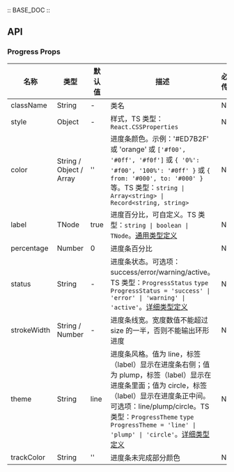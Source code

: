 :: BASE_DOC ::

## API

### Progress Props

名称 | 类型 | 默认值 | 描述 | 必传
-- | -- | -- | -- | --
className | String | - | 类名 | N
style | Object | - | 样式，TS 类型：`React.CSSProperties` | N
color | String / Object / Array | '' | 进度条颜色。示例：'#ED7B2F' 或 'orange' 或 `['#f00', '#0ff', '#f0f']` 或 `{ '0%': '#f00', '100%': '#0ff' }` 或  `{ from: '#000', to: '#000' }` 等。TS 类型：`string \| Array<string> \| Record<string, string>` | N
label | TNode | true | 进度百分比，可自定义。TS 类型：`string \| boolean \| TNode`。[通用类型定义](https://github.com/Tencent/tdesign-mobile-react/blob/develop/src/common.ts) | N
percentage | Number | 0 | 进度条百分比 | N
status | String | - | 进度条状态。可选项：success/error/warning/active。TS 类型：`ProgressStatus` `type ProgressStatus = 'success' \| 'error' \| 'warning' \| 'active'`。[详细类型定义](https://github.com/Tencent/tdesign-mobile-react/tree/develop/src/progress/type.ts) | N
strokeWidth | String / Number | - | 进度条线宽。宽度数值不能超过 size 的一半，否则不能输出环形进度 | N
theme | String | line | 进度条风格。值为 line，标签（label）显示在进度条右侧；值为 plump，标签（label）显示在进度条里面；值为 circle，标签（label）显示在进度条正中间。可选项：line/plump/circle。TS 类型：`ProgressTheme` `type ProgressTheme = 'line' \| 'plump' \| 'circle'`。[详细类型定义](https://github.com/Tencent/tdesign-mobile-react/tree/develop/src/progress/type.ts) | N
trackColor | String | '' | 进度条未完成部分颜色 | N
